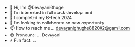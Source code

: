 - 👋 Hi, I’m @DevayaniGhuge
- 👀 I’m interested in full stack development
- 🌱 I completed my B-Tech 2024
- 💞️ I’m looking to collaborate on new opportunity
- 📫 How to reach me ... devayanighughe882002@gamil.com
- 😄 Pronouns: ... Devayani
- ⚡ Fun fact: ...

<!---
DevayaniGhuge/DevayaniGhuge is a ✨ special ✨ repository because its `README.md` (this file) appears on your GitHub profile.
You can click the Preview link to take a look at your changes.
--->
